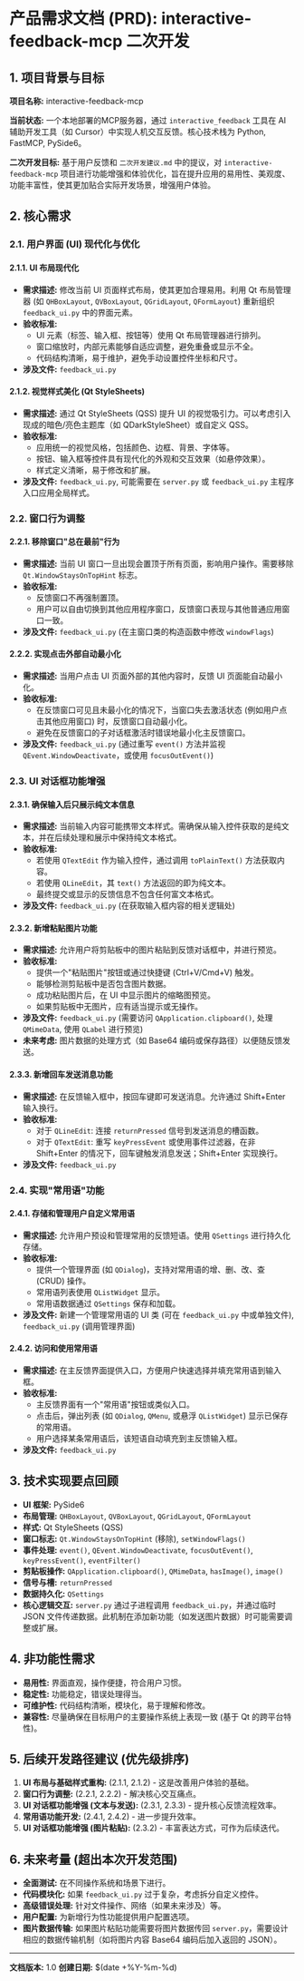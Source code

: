 # 产品需求文档 (PRD): interactive-feedback-mcp 二次开发

## 1. 项目背景与目标

**项目名称:** interactive-feedback-mcp

**当前状态:** 一个本地部署的MCP服务器，通过 `interactive_feedback` 工具在 AI 辅助开发工具（如 Cursor）中实现人机交互反馈。核心技术栈为 Python, FastMCP, PySide6。

**二次开发目标:**
基于用户反馈和 `二次开发建议.md` 中的提议，对 `interactive-feedback-mcp` 项目进行功能增强和体验优化，旨在提升应用的易用性、美观度、功能丰富性，使其更加贴合实际开发场景，增强用户体验。

## 2. 核心需求

### 2.1. 用户界面 (UI) 现代化与优化

#### 2.1.1. UI 布局现代化
*   **需求描述:** 修改当前 UI 页面样式布局，使其更加合理易用。利用 Qt 布局管理器 (如 `QHBoxLayout`, `QVBoxLayout`, `QGridLayout`, `QFormLayout`) 重新组织 `feedback_ui.py` 中的界面元素。
*   **验收标准:**
    *   UI 元素（标签、输入框、按钮等）使用 Qt 布局管理器进行排列。
    *   窗口缩放时，内部元素能够自适应调整，避免重叠或显示不全。
    *   代码结构清晰，易于维护，避免手动设置控件坐标和尺寸。
*   **涉及文件:** `feedback_ui.py`

#### 2.1.2. 视觉样式美化 (Qt StyleSheets)
*   **需求描述:** 通过 Qt StyleSheets (QSS) 提升 UI 的视觉吸引力。可以考虑引入现成的暗色/亮色主题库（如 QDarkStyleSheet）或自定义 QSS。
*   **验收标准:**
    *   应用统一的视觉风格，包括颜色、边框、背景、字体等。
    *   按钮、输入框等控件具有现代化的外观和交互效果（如悬停效果）。
    *   样式定义清晰，易于修改和扩展。
*   **涉及文件:** `feedback_ui.py`, 可能需要在 `server.py` 或 `feedback_ui.py` 主程序入口应用全局样式。

### 2.2. 窗口行为调整

#### 2.2.1. 移除窗口"总在最前"行为
*   **需求描述:** 当前 UI 窗口一旦出现会置顶于所有页面，影响用户操作。需要移除 `Qt.WindowStaysOnTopHint` 标志。
*   **验收标准:**
    *   反馈窗口不再强制置顶。
    *   用户可以自由切换到其他应用程序窗口，反馈窗口表现与其他普通应用窗口一致。
*   **涉及文件:** `feedback_ui.py` (在主窗口类的构造函数中修改 `windowFlags`)

#### 2.2.2. 实现点击外部自动最小化
*   **需求描述:** 当用户点击 UI 页面外部的其他内容时，反馈 UI 页面能自动最小化。
*   **验收标准:**
    *   在反馈窗口可见且未最小化的情况下，当窗口失去激活状态 (例如用户点击其他应用窗口) 时，反馈窗口自动最小化。
    *   避免在反馈窗口的子对话框激活时错误地最小化主反馈窗口。
*   **涉及文件:** `feedback_ui.py` (通过重写 `event()` 方法并监视 `QEvent.WindowDeactivate`，或使用 `focusOutEvent()`)

### 2.3. UI 对话框功能增强

#### 2.3.1. 确保输入后只展示纯文本信息
*   **需求描述:** 当前输入内容可能携带文本样式。需确保从输入控件获取的是纯文本，并在后续处理和展示中保持纯文本格式。
*   **验收标准:**
    *   若使用 `QTextEdit` 作为输入控件，通过调用 `toPlainText()` 方法获取内容。
    *   若使用 `QLineEdit`，其 `text()` 方法返回的即为纯文本。
    *   最终提交或显示的反馈信息不包含任何富文本格式。
*   **涉及文件:** `feedback_ui.py` (在获取输入框内容的相关逻辑处)

#### 2.3.2. 新增粘贴图片功能
*   **需求描述:** 允许用户将剪贴板中的图片粘贴到反馈对话框中，并进行预览。
*   **验收标准:**
    *   提供一个"粘贴图片"按钮或通过快捷键 (Ctrl+V/Cmd+V) 触发。
    *   能够检测剪贴板中是否包含图片数据。
    *   成功粘贴图片后，在 UI 中显示图片的缩略图预览。
    *   如果剪贴板中无图片，应有适当提示或无操作。
*   **涉及文件:** `feedback_ui.py` (需要访问 `QApplication.clipboard()`, 处理 `QMimeData`, 使用 `QLabel` 进行预览)
*   **未来考虑:** 图片数据的处理方式（如 Base64 编码或保存路径）以便随反馈发送。

#### 2.3.3. 新增回车发送消息功能
*   **需求描述:** 在反馈输入框中，按回车键即可发送消息。允许通过 Shift+Enter 输入换行。
*   **验收标准:**
    *   对于 `QLineEdit`: 连接 `returnPressed` 信号到发送消息的槽函数。
    *   对于 `QTextEdit`: 重写 `keyPressEvent` 或使用事件过滤器，在非 Shift+Enter 的情况下，回车键触发消息发送；Shift+Enter 实现换行。
*   **涉及文件:** `feedback_ui.py`

### 2.4. 实现"常用语"功能

#### 2.4.1. 存储和管理用户自定义常用语
*   **需求描述:** 允许用户预设和管理常用的反馈短语。使用 `QSettings` 进行持久化存储。
*   **验收标准:**
    *   提供一个管理界面 (如 `QDialog`)，支持对常用语的增、删、改、查 (CRUD) 操作。
    *   常用语列表使用 `QListWidget` 显示。
    *   常用语数据通过 `QSettings` 保存和加载。
*   **涉及文件:** 新建一个管理常用语的 UI 类 (可在 `feedback_ui.py` 中或单独文件), `feedback_ui.py` (调用管理界面)

#### 2.4.2. 访问和使用常用语
*   **需求描述:** 在主反馈界面提供入口，方便用户快速选择并填充常用语到输入框。
*   **验收标准:**
    *   主反馈界面有一个"常用语"按钮或类似入口。
    *   点击后，弹出列表 (如 `QDialog`, `QMenu`, 或悬浮 `QListWidget`) 显示已保存的常用语。
    *   用户选择某条常用语后，该短语自动填充到主反馈输入框。
*   **涉及文件:** `feedback_ui.py`

## 3. 技术实现要点回顾

*   **UI 框架:** PySide6
*   **布局管理:** `QHBoxLayout`, `QVBoxLayout`, `QGridLayout`, `QFormLayout`
*   **样式:** Qt StyleSheets (QSS)
*   **窗口标志:** `Qt.WindowStaysOnTopHint` (移除), `setWindowFlags()`
*   **事件处理:** `event()`, `QEvent.WindowDeactivate`, `focusOutEvent()`, `keyPressEvent()`, `eventFilter()`
*   **剪贴板操作:** `QApplication.clipboard()`, `QMimeData`, `hasImage()`, `image()`
*   **信号与槽:** `returnPressed`
*   **数据持久化:** `QSettings`
*   **核心逻辑交互:** `server.py` 通过子进程调用 `feedback_ui.py`，并通过临时 JSON 文件传递数据。此机制在添加新功能（如发送图片数据）时可能需要调整或扩展。

## 4. 非功能性需求

*   **易用性:** 界面直观，操作便捷，符合用户习惯。
*   **稳定性:** 功能稳定，错误处理得当。
*   **可维护性:** 代码结构清晰，模块化，易于理解和修改。
*   **兼容性:** 尽量确保在目标用户的主要操作系统上表现一致 (基于 Qt 的跨平台特性)。

## 5. 后续开发路径建议 (优先级排序)

1.  **UI 布局与基础样式重构:** (2.1.1, 2.1.2) - 这是改善用户体验的基础。
2.  **窗口行为调整:** (2.2.1, 2.2.2) - 解决核心交互痛点。
3.  **UI 对话框功能增强 (文本与发送):** (2.3.1, 2.3.3) - 提升核心反馈流程效率。
4.  **常用语功能开发:** (2.4.1, 2.4.2) - 进一步提升效率。
5.  **UI 对话框功能增强 (图片粘贴):** (2.3.2) - 丰富表达方式，可作为后续迭代。

## 6. 未来考量 (超出本次开发范围)

*   **全面测试:** 在不同操作系统和场景下进行。
*   **代码模块化:** 如果 `feedback_ui.py` 过于复杂，考虑拆分自定义控件。
*   **高级错误处理:** 针对文件操作、网络（如果未来涉及）等。
*   **用户配置:** 为新增行为性功能提供用户配置选项。
*   **图片数据传输:** 如果图片粘贴功能需要将图片数据传回 `server.py`，需要设计相应的数据传输机制（如将图片内容 Base64 编码后加入返回的 JSON）。

---
**文档版本:** 1.0
**创建日期:** $(date +%Y-%m-%d) 